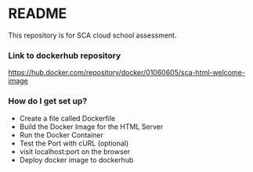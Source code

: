 # README #

This repository is for SCA cloud school assessment.

### Link to dockerhub repository ###

https://hub.docker.com/repository/docker/01060605/sca-html-welcome-image

### How do I get set up? ###

* Create a file called Dockerfile
* Build the Docker Image for the HTML Server
* Run the Docker Container
* Test the Port with cURL (optional)
* visit localhost:port on the browser
* Deploy docker image to dockerhub

